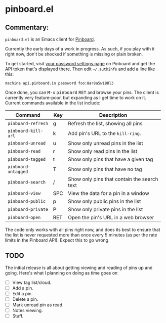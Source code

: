 # pinboard.el

## Commentary:

`pinboard.el` is an Emacs client for [Pinboard](https://pinboard.in/).

Currently the early days of a work in progress. As such, if you play with it
right now, don't be shocked if something is missing or plain broken.

To get started, visit [your password settings
page](https://pinboard.in/settings/password) on Pinboard and get the API
token that's displayed there. Then edit `~/.authinfo` and add a line like
this:

```
machine api.pinboard.in password foo:8ar8a5w188l3
```

Once done, you can <kbd>M-x</kbd> <kbd>pinboard</kbd> <kbd>RET</kbd> and
browse your pins. The client is currently very feature-poor, but expanding
as I get time to work on it. Current commands available in the list include:

| Command             | Key | Description                                 |
|---------------------|-----|---------------------------------------------|
| `pinboard-refresh`  | g   | Refresh the list, showing all pins          |
| `pinboard-kill-url` | k   | Add pin's URL to the `kill-ring`.           |
| `pinboard-unread`   | u   | Show only unread pins in the list           |
| `pinboard-read`     | r   | Show only read pins in the list             |
| `pinboard-tagged`   | t   | Show only pins that have a given tag        |
| `pinboard-untagged` | T   | Show only pins that have no tag             |
| `pinboard-search`   | /   | Show only pins that contain the search text |
| `pinboard-view`     | SPC | View the data for a pin in a window         |
| `pinboard-public`   | p   | Show only public pins in the list           |
| `pinboard-private`  | P   | Show only private pins in the list          |
| `pinboard-open`     | RET | Open the pin's URL in a web browser         |

The code only works with all pins right now, and does its best to ensure
that the list is never requested more than once every 5 minutes (as per the
rate limits in the Pinboard API). Expect this to go wrong.

## TODO

The initial release is all about getting viewing and reading of pins up and
going. Here's what I planning on doing as time goes on:

- [ ] View tag list/cloud.
- [ ] Add a pin.
- [ ] Edit a pin.
- [ ] Delete a pin.
- [ ] Mark unread pin as read.
- [ ] Notes viewing.
- [ ] Stuff.

[//]: # (README.md ends here)
